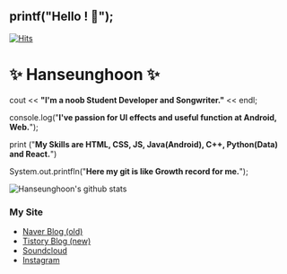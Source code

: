 ## printf("Hello ! 👋"); 

[![Hits](https://hits.seeyoufarm.com/api/count/incr/badge.svg?url=https%3A%2F%2Fgithub.com%2FHanseunghoon&count_bg=%23475DE0&title_bg=%23000000&icon=&icon_color=%23E7E7E7&title=Hits&edge_flat=false)](https://hits.seeyoufarm.com)

# ✨ Hanseunghoon ✨

cout << **"I'm a noob Student Developer and Songwriter."** << endl;

console.log("**I've passion for UI effects and useful function at Android, Web.**");

print ("**My Skills are HTML, CSS, JS, Java(Android), C++, Python(Data) and React.**")

System.out.printfln("**Here my git is like Growth record for me.**");


![Hanseunghoon's github stats](https://github-readme-stats.vercel.app/api?username=Hanseunghoon&show_icons=true)

### My Site

- [Naver Blog (old)](http://blog.naver.com/3246902)
- [Tistory Blog (new)](https://1coding.tistory.com/)
- [Soundcloud](https://soundcloud.com/hankyulhoon)
- [Instagram](https://www.instagram.com/hankyul20)
